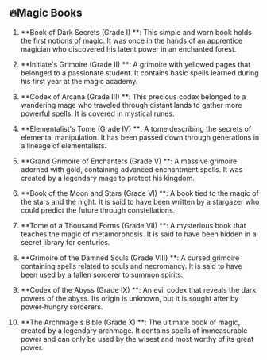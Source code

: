 ## 🔥Magic Books

1. **Book of Dark Secrets (Grade I)
   **: This simple and worn book holds the first notions of magic. It was once in the hands of an apprentice magician who discovered his latent power in an enchanted forest.

2. **Initiate's Grimoire (Grade II)
   **: A grimoire with yellowed pages that belonged to a passionate student. It contains basic spells learned during his first year at the magic academy.

3. **Codex of Arcana (Grade III)
   **: This precious codex belonged to a wandering mage who traveled through distant lands to gather more powerful spells. It is covered in mystical runes.

4. **Elementalist's Tome (Grade IV)
   **: A tome describing the secrets of elemental manipulation. It has been passed down through generations in a lineage of elementalists.

5. **Grand Grimoire of Enchanters (Grade V)
   **: A massive grimoire adorned with gold, containing advanced enchantment spells. It was created by a legendary mage to protect his kingdom.

6. **Book of the Moon and Stars (Grade VI)
   **: A book tied to the magic of the stars and the night. It is said to have been written by a stargazer who could predict the future through constellations.

7. **Tome of a Thousand Forms (Grade VII)
   **: A mysterious book that teaches the magic of metamorphosis. It is said to have been hidden in a secret library for centuries.

8. **Grimoire of the Damned Souls (Grade VIII)
   **: A cursed grimoire containing spells related to souls and necromancy. It is said to have been used by a fallen sorcerer to summon spirits.

9. **Codex of the Abyss (Grade IX)
   **: An evil codex that reveals the dark powers of the abyss. Its origin is unknown, but it is sought after by power-hungry sorcerers.

10. **The Archmage's Bible (Grade X)
    **: The ultimate book of magic, created by a legendary archmage. It contains spells of immeasurable power and can only be used by the wisest and most worthy of its great power.
